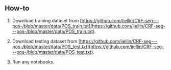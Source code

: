 ## How-to

1. Download training dataset from [https://github.com/jiellin/CRF-seg---pos-/blob/master/data/POS_train.txt](https://github.com/jiellin/CRF-seg---pos-/blob/master/data/POS_train.txt).

2. Download testing dataset from [https://github.com/jiellin/CRF-seg---pos-/blob/master/data/POS_test.txt](https://github.com/jiellin/CRF-seg---pos-/blob/master/data/POS_test.txt).

3. Run any notebooks.
